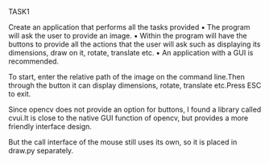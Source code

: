  TASK1
 
 Create an application that performs all the tasks provided
▪ The program will ask the user to provide an image.
▪ Within the program will have the buttons to provide all the actions that the user will ask 
such as displaying its dimensions, draw on it, rotate, translate etc.
▪ An application with a GUI is recommended.

To start, enter the relative path of the image on the command line.Then through the button it can display dimensions, rotate, translate etc.Press ESC to exit.

Since opencv does not provide an option for buttons, I found a library called cvui.It is close to the native GUI function of opencv, but provides a more friendly interface design.

But the call interface of the mouse still uses its own, so it is placed in draw.py separately.